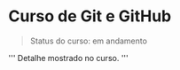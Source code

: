 <h1>Curso de Git e GitHub</h1>

> Status do curso: em andamento

'''
  Detalhe mostrado no curso.
'''
